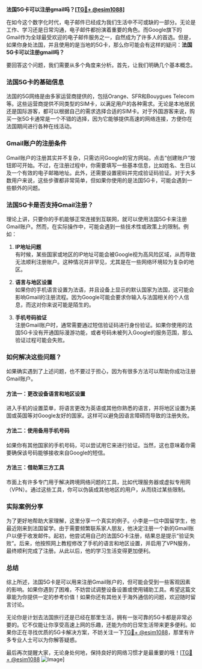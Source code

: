 **法国5G卡可以注册gmail吗？[[TG💪+ @esim1088](https://t.me/s/esim1088)]**

在如今这个数字化时代，电子邮件已经成为我们生活中不可或缺的一部分。无论是工作、学习还是日常沟通，电子邮件都扮演着重要的角色。而Google旗下的Gmail作为全球最受欢迎的电子邮件服务之一，自然成为了许多人的首选。但是，如果你身处法国，并且使用的是当地的5G卡，那么你可能会有这样的疑问：**法国5G卡可以注册gmail吗？**

要回答这个问题，我们需要从多个角度来分析。首先，让我们明确几个基本概念。

### 法国5G卡的基础信息

法国的5G网络是由多家运营商提供的，包括Orange、SFR和Bouygues Telecom等。这些运营商提供不同类型的SIM卡，以满足用户的各种需求。无论是本地居民还是国际游客，都可以根据自己的需求选择合适的SIM卡。对于外国游客来说，购买一张5G卡通常是一个不错的选择，因为它能够提供高速的网络连接，方便你在法国期间进行各种在线活动。

### Gmail账户的注册条件

Gmail账户的注册其实并不复杂，只需访问Google的官方网站，点击“创建账户”按钮即可开始。不过，在注册过程中，你需要填写一些基本信息，比如姓名、生日以及一个有效的电子邮箱地址。此外，还需要设置密码并完成验证码验证。对于大多数用户来说，这些步骤都非常简单，但如果你使用的是法国5G卡，可能会遇到一些额外的问题。

### 法国5G卡是否支持Gmail注册？

理论上讲，只要你的手机能够正常连接到互联网，就可以使用法国5G卡来注册Gmail账户。然而，在实际操作中，可能会遇到一些技术性或政策上的限制。例如：

1. **IP地址问题**  
   有时候，某些国家或地区的IP地址可能会被Google视为高风险区域，从而导致无法顺利注册账户。这种情况并非罕见，尤其是在一些网络环境较为复杂的地区。

2. **语言与地区设置**  
   如果你的手机语言设置为法语，并且设备上显示的默认国家为法国，这可能会影响Gmail的注册流程。因为Google可能会要求你输入与法国相关的个人信息，而这对你来说可能是陌生的。

3. **手机号码验证**  
   注册Gmail账户时，通常需要通过短信验证码进行身份验证。如果你使用的法国5G卡没有开通国际漫游功能，或者号码未被列入Google的服务范围，那么验证过程可能会失败。

### 如何解决这些问题？

如果确实遇到了上述问题，也不要过于担心，因为有很多方法可以帮助你成功注册Gmail账户。

#### 方法一：更改设备语言和地区设置
进入手机的设置菜单，将语言更改为英语或其他你熟悉的语言，并将地区设置为美国或英国等对Google友好的国家。这样可以避免因语言障碍而导致的注册失败。

#### 方法二：使用备用手机号码
如果你有其他国家的手机号码，可以尝试用它来进行验证。当然，这也意味着你需要确保该号码能够接收来自Google的短信。

#### 方法三：借助第三方工具
市面上有许多专门用于解决跨境网络问题的工具，比如代理服务器或虚拟专用网（VPN）。通过这些工具，你可以伪装成其他地区的用户，从而绕过某些限制。

### 实际案例分享

为了更好地帮助大家理解，这里分享一个真实的例子。小李是一位中国留学生，他最近刚来到法国留学。由于需要频繁联系家人朋友，他决定注册一个新的Gmail账户以便于收发邮件。起初，他尝试用自己的法国5G卡注册，结果总是提示“验证失败”。后来，他按照网上教程修改了手机的语言和地区设置，并启用了VPN服务，最终顺利完成了注册。从此以后，他的学习生活变得更加便利。

### 总结

综上所述，法国5G卡是可以用来注册Gmail账户的，但可能会受到一些客观因素的影响。如果你遇到了困难，不妨尝试调整设备设置或使用辅助工具。希望这篇文章能为你提供一定的参考价值！如果你还有其他关于海外通信的问题，欢迎随时留言讨论。

无论你是计划去法国旅行还是已经在那里生活，拥有一张可靠的5G卡都是非常必要的。它不仅能让你享受高速上网的乐趣，还能为你的日常生活带来更多便利。如果你正在寻找优质的5G卡解决方案，不妨关注一下[TG💪+ @esim1088](https://t.me/s/esim1088)，那里有许多专业人士可以为你解答疑惑。

最后再次提醒大家，无论身处何地，保持良好的网络习惯才是最重要的哦！[[TG💪+ @esim1088](https://t.me/s/esim1088) ![Image](https://i.postimg.cc/4NQfJmqS/Snipaste-2025-05-13-00-14-12.png)]